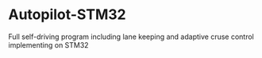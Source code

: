 # Autopilot-STM32
Full self-driving program including lane keeping and adaptive cruse control implementing on STM32
